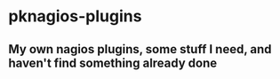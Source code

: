 # pknagios-plugins
My own nagios plugins, some stuff I need, and haven't find something already done
-------------------------------------------------------------------------------------
